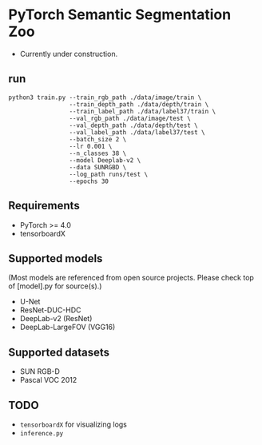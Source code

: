 # PyTorch Semantic Segmentation Zoo
- Currently under construction.


## run
```
python3 train.py --train_rgb_path ./data/image/train \
                 --train_depth_path ./data/depth/train \
                 --train_label_path ./data/label37/train \
                 --val_rgb_path ./data/image/test \
                 --val_depth_path ./data/depth/test \
                 --val_label_path ./data/label37/test \
                 --batch_size 2 \
                 --lr 0.001 \
                 --n_classes 38 \
                 --model Deeplab-v2 \
                 --data SUNRGBD \
                 --log_path runs/test \
                 --epochs 30
```


##  Requirements
- PyTorch >= 4.0
- tensorboardX

##  Supported models
(Most models are referenced from open source projects. Please check top of [model].py for source(s).)
- U-Net
- ResNet-DUC-HDC
- DeepLab-v2 (ResNet)
- DeepLab-LargeFOV (VGG16)

##  Supported datasets
- SUN RGB-D
- Pascal VOC 2012 

## TODO
- `tensorboardX` for visualizing logs
- `inference.py`
